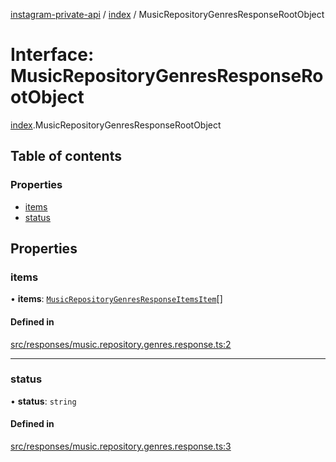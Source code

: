 [instagram-private-api](../../README.md) / [index](../../modules/index.md) / MusicRepositoryGenresResponseRootObject

# Interface: MusicRepositoryGenresResponseRootObject

[index](../../modules/index.md).MusicRepositoryGenresResponseRootObject

## Table of contents

### Properties

- [items](MusicRepositoryGenresResponseRootObject.md#items)
- [status](MusicRepositoryGenresResponseRootObject.md#status)

## Properties

### items

• **items**: [`MusicRepositoryGenresResponseItemsItem`](MusicRepositoryGenresResponseItemsItem.md)[]

#### Defined in

[src/responses/music.repository.genres.response.ts:2](https://github.com/Nerixyz/instagram-private-api/blob/0e0721c/src/responses/music.repository.genres.response.ts#L2)

___

### status

• **status**: `string`

#### Defined in

[src/responses/music.repository.genres.response.ts:3](https://github.com/Nerixyz/instagram-private-api/blob/0e0721c/src/responses/music.repository.genres.response.ts#L3)
